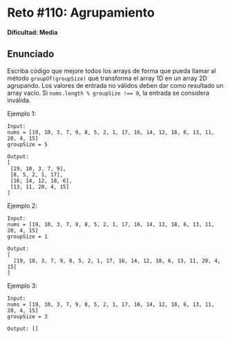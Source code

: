# Reto #110: Agrupamiento

#### Dificultad: Media

## Enunciado

Escriba código que mejore todos los arrays de forma que pueda llamar al método `groupOf(groupSize)` que transforma el array 1D en un array 2D agrupando. Los valores de entrada no válidos deben dar como resultado un array vacío. Si `nums.length % groupSize !== 0`, la entrada se considera inválida.

Ejemplo 1:

```
Input:
nums = [19, 10, 3, 7, 9, 8, 5, 2, 1, 17, 16, 14, 12, 18, 6, 13, 11, 20, 4, 15]
groupSize = 5

Output:
[
 [19, 10, 3, 7, 9],
 [8, 5, 2, 1, 17],
 [16, 14, 12, 18, 6],
 [13, 11, 20, 4, 15]
]
```

Ejemplo 2:

```
Input:
nums = [19, 10, 3, 7, 9, 8, 5, 2, 1, 17, 16, 14, 12, 18, 6, 13, 11, 20, 4, 15]
groupSize = 1

Output:
[
  [19, 10, 3, 7, 9, 8, 5, 2, 1, 17, 16, 14, 12, 18, 6, 13, 11, 20, 4, 15]
]
```

Ejemplo 3:

```
Input:
nums = [19, 10, 3, 7, 9, 8, 5, 2, 1, 17, 16, 14, 12, 18, 6, 13, 11, 20, 4, 15]
groupSize = 3

Output: []
```
